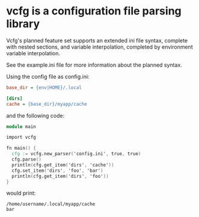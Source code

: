 # vcfg is a configuration file parsing library

Vcfg's planned feature set supports an extended ini file syntax, complete with nested sections, and variable interpolation, completed by 
environment variable interpolation.

See the example.ini file for more information about the planned syntax.

Using the config file as config.ini:

```ini
base_dir = {env|HOME}/.local

[dirs]
cache = {base_dir}/myapp/cache
```

and the following code:

```v
module main

import vcfg

fn main() {
  cfg := vcfg.new_parser('config.ini', true, true)
  cfg.parse()
  println(cfg.get_item('dirs', 'cache'))
  cfg.set_item('dirs', 'foo', 'bar')
  println(cfg.get_item('dirs', 'foo'))
}
```

would print:

```
/home/username/.local/myapp/cache
bar
```

